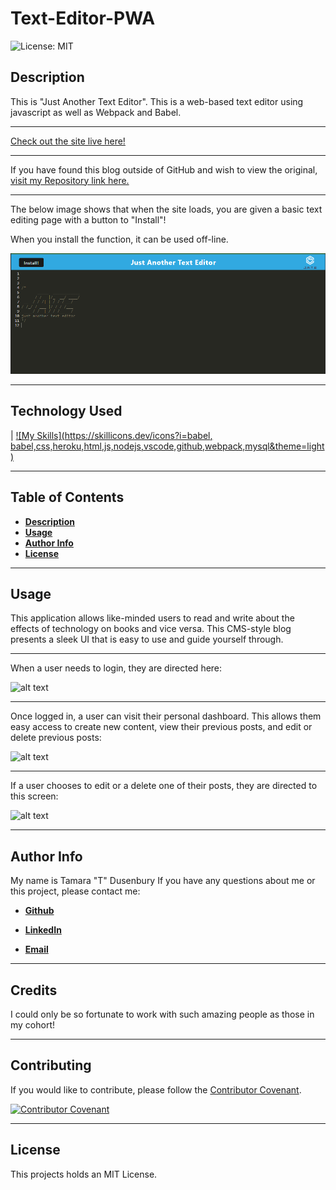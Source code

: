 # Text-Editor-PWA

![License: MIT](https://img.shields.io/badge/License-MIT-yellow.svg)

## Description 

This is "Just Another Text Editor". This is a web-based text editor using javascript as well as Webpack and Babel.

---------------------------------------------------------------------------------------------------------------------------------------------

[Check out the site live here!](https://t-text-editor.herokuapp.com/ )

-------------------------------------------------------------------------------------------------------------------------------------------------------------------------------------------

If you have found this blog outside of GitHub and wish to view the original, [visit my Repository link here.](https://github.com/tdusenbury/Text-Editor-PWA)


-------------------------------------------------------------------------------------------------------------------------------------------------------------------------------------------

The below image shows that when the site loads, you are given a basic text editing page with a button to "Install"!

When you install the function, it can be used off-line.


![alt text](./images/loadscreen.PNG)


-------------------------------------------------------------------------------------------------------------------------------------------------------------------------------------------

## Technology Used 

| [![My Skills](https://skillicons.dev/icons?i=babel, babel,css,heroku,html,js,nodejs,vscode,github,webpack,mysql&theme=light)](https://skillicons.dev) 


-------------------------------------------------------------------------------------------------------------------------------------------------------------------------------------------


## Table of Contents

  - [**Description**](#description)
  - [**Usage**](#usage)
  - [**Author Info**](#author-info)
  - [**License**](#license)


-------------------------------------------------------------------------------------------------------------------------------------------------------------------------------------------
## Usage 

This application allows like-minded users to read and write about the effects of technology on books and vice versa. This CMS-style blog presents a sleek UI that is easy to use and guide yourself through.
*************
When a user needs to login, they are directed here:

![alt text](./img/Signup.PNG)

****************
Once logged in, a user can visit their personal dashboard. This allows them easy access to create new content, view their previous posts, and edit or delete previous posts:

![alt text](./img/Dashboard.PNG)

*****************
If a user chooses to edit or a delete one of their posts, they are directed to this screen:

![alt text](./img/Edit.PNG)

-------------------------------------------------------------------------------------------------------------------------------------------------------------------------------------------

## Author Info
My name is Tamara "T" Dusenbury
If you have any questions about me or this project, please contact me:
  
- [**Github**](https://github.com/tdusenbury)

- [**LinkedIn**](https://linkedin.com/in/tamara-dusenbury-02ab8591)

- [**Email**](mailto:tamara.dusenbury@gmail.com)


-------------------------------------------------------------------------------------------------------------------------------------------------------------------------------------------
## Credits

I could only be so fortunate to work with such amazing people as those in my cohort!

-------------------------------------------------------------------------------------------------------------------------------------------------------------------------------------------

## Contributing

If you would like to contribute, please follow the [Contributor Covenant](https://www.contributor-covenant.org/).

[![Contributor Covenant](https://img.shields.io/badge/Contributor%20Covenant-2.1-4baaaa.svg)](code_of_conduct.md)

-------------------------------------------------------------------------------------------------------------------------------------------------------------------------------------------

## License

This projects holds an MIT License.